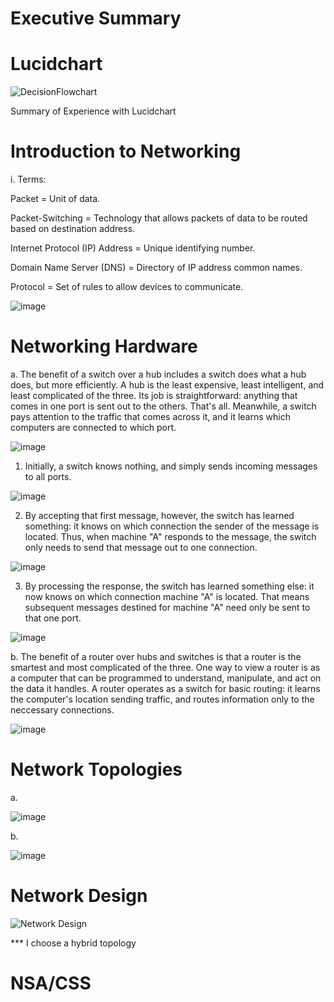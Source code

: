 # Executive Summary


# Lucidchart

![DecisionFlowchart](https://user-images.githubusercontent.com/90066230/139426872-427a9268-f530-40a0-ab68-4ac0771a4374.jpeg)

Summary of Experience with Lucidchart

# Introduction to Networking

i. Terms:

Packet = Unit of data.

Packet-Switching = Technology that allows packets of data to be routed based on destination address.

Internet Protocol (IP) Address = Unique identifying number.

Domain Name Server (DNS) = Directory of IP address common names.

Protocol = Set of rules to allow devices to communicate.

![image](https://user-images.githubusercontent.com/90066230/139249003-5c15f8f1-6408-4d52-bf47-d76c164f7e2e.png)

# Networking Hardware

a. The benefit of a switch over a hub includes a switch does what a hub does, but more efficiently.  A hub is the least expensive, least intelligent, and least complicated of the three.  Its job is straightforward: anything that comes in one port is sent out to the others.  That's all.  Meanwhile, a switch pays attention to the traffic that comes across it, and it learns which computers are connected to which port.

![image](https://user-images.githubusercontent.com/90066230/139257844-ad4e101e-549f-4aaf-94ae-52ecc5b2f8c4.png)

1. Initially, a switch knows nothing, and simply sends incoming messages to all ports.

![image](https://user-images.githubusercontent.com/90066230/139258050-c28e3444-0f83-473c-a14f-ea67b427eaea.png)

2. By accepting that first message, however, the switch has learned something: it knows on which connection the sender of the message is located.  Thus, when machine "A" responds to the message, the switch only needs to send that message out to one connection.    

![image](https://user-images.githubusercontent.com/90066230/139258558-170b5a45-3268-454a-8d1c-8bf1a54a34b6.png)

3. By processing the response, the switch has learned something else: it now knows on which connection machine "A" is located.  That means subsequent messages destined for machine "A" need only be sent to that one port.

![image](https://user-images.githubusercontent.com/90066230/139259036-d1d67334-d7fd-463c-a71e-a61a4f22c4f5.png)
   

b. The benefit of a router over hubs and switches is that a router is the smartest and most complicated of the three.  One way to view a router is as a computer that can be programmed to understand, manipulate, and act on the data it handles.  A router operates as a switch for basic routing: it learns the computer's location sending traffic, and routes information only to the neccessary connections.

![image](https://user-images.githubusercontent.com/90066230/139259619-3315d005-4386-4203-86a9-a9a23934ae80.png)

# Network Topologies

a. 

![image](https://user-images.githubusercontent.com/90066230/139531738-e057851b-81ea-4dbb-9b4b-7f8bb11cfce2.png)

b.

![image](https://user-images.githubusercontent.com/90066230/139531744-6dbd5351-b051-4ca8-9253-4a576cafc2e0.png)

# Network Design

![Network Design](https://user-images.githubusercontent.com/90066230/139531771-d4eeae0c-ba0c-4bda-9e0a-8df31f1bdfbe.jpeg)

*** I choose a hybrid topology 

# NSA/CSS



